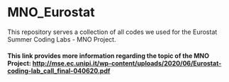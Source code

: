 # MNO_Eurostat

This repository serves a collection of all codes we used for the Eurostat Summer Coding Labs - MNO Project.

#### This link provides more information regarding the topic of the MNO Project: http://mse.ec.unipi.it/wp-content/uploads/2020/06/Eurostat-coding-lab_call_final-040620.pdf 

